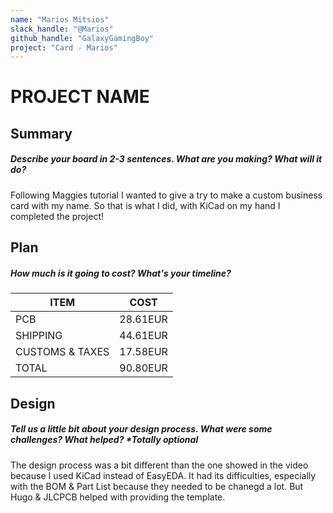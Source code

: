 ```yaml
---
name: "Marios Mitsios"
slack_handle: "@Marios"
github_handle: "GalaxyGamingBoy"
project: "Card - Marios"
---
```


# PROJECT NAME
## Summary
##### Describe your board in 2-3 sentences. What are you making? What will it do?
Following Maggies tutorial I wanted to give a try to make a custom business card with my name.
So that is what I did, with KiCad on my hand I completed the project!

## Plan
##### How much is it going to cost? What's your timeline?
| ITEM            | COST     |
| --------------- | -------- |
| PCB             | 28.61EUR |
| SHIPPING        | 44.61EUR |
| CUSTOMS & TAXES | 17.58EUR |
| TOTAL           | 90.80EUR |

## Design
##### Tell us a little bit about your design process. What were some challenges? What helped? ***Totally optional**
The design process was a bit different than the one showed in the video because I used KiCad instead of EasyEDA.
It had its difficulties, especially with the BOM & Part List because they needed to be chanegd a lot.
But Hugo & JLCPCB helped with providing the template.
